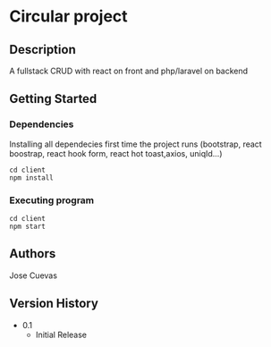 # Circular project


## Description

A fullstack CRUD with react on front and php/laravel on backend
## Getting Started

### Dependencies

Installing all dependecies first time the project runs (bootstrap, react boostrap, react hook form, react hot toast,axios, uniqId...)

```
cd client
npm install
```

### Executing program

```
cd client
npm start
```

## Authors

Jose Cuevas

## Version History

* 0.1
    * Initial Release
